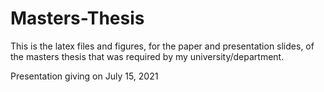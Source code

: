 # Masters-Thesis

This is the latex files and figures, for the paper and presentation slides, of the masters thesis that was required by my university/department.

Presentation giving on July 15, 2021
